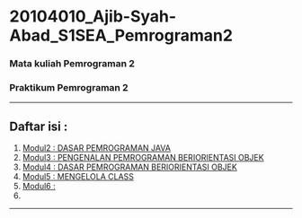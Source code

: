 # 20104010_Ajib-Syah-Abad_S1SEA_Pemrograman2
### Mata kuliah Pemrograman 2
### Praktikum Pemrograman 2

<hr>

## Daftar isi :
1. [Modul2 : DASAR PEMROGRAMAN JAVA](https://github.com/ajep96/20104010_Ajib-Syah-Abad_S1SEA_Pemrograman2/tree/modul2)
2. [Modul3 : PENGENALAN PEMROGRAMAN BERIORIENTASI OBJEK](https://github.com/ajep96/20104010_Ajib-Syah-Abad_S1SEA_Pemrograman2/tree/modul3)
3. [Modul4 : DASAR PEMROGRAMAN BERIORIENTASI OBJEK](https://github.com/ajep96/20104010_Ajib-Syah-Abad_S1SEA_Pemrograman2/tree/modul4)
4. [Modul5 : MENGELOLA CLASS](https://github.com/ajep96/20104010_Ajib-Syah-Abad_S1SEA_Pemrograman2/tree/modul5)
5. [Modul6 : ]()
6. 

<hr>
